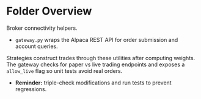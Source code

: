 # Folder Overview

Broker connectivity helpers.
- `gateway.py` wraps the Alpaca REST API for order submission and account
  queries.

Strategies construct trades through these utilities after computing weights.
The gateway checks for paper vs live trading endpoints and exposes a
`allow_live` flag so unit tests avoid real orders.

- **Reminder:** triple-check modifications and run tests to prevent regressions.
